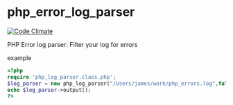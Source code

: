 php_error_log_parser
=================

[![Code Climate](https://codeclimate.com/github/JBlond/apache_log_parser/badges/gpa.svg)](https://codeclimate.com/github/JBlond/apache_log_parser)

PHP Error log parser: Filter your log for errors

example

```PHP
<?php
require 'php_log_parser.class.php';
$log_parser = new php_log_parser("/Users/james/work/php_errors.log",false);
echo $log_parser->output();
?>
```
